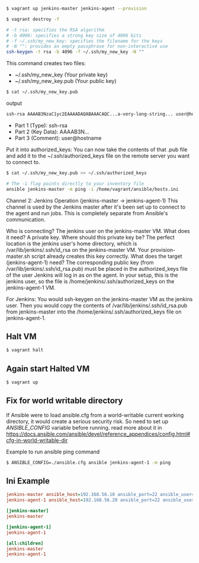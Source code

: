 ```sh
$ vagrant up jenkins-master jenkins-agent --provision
```

```sh
$ vagrant destroy -f
```

```sh
# -t rsa: specifies the RSA algorithm
# -b 4096: specifies a strong key size of 4096 bits
# -f ~/.ssh/my_new_key: specifies the filename for the keys
# -N "": provides an empty passphrase for non-interactive use
ssh-keygen -t rsa -b 4096 -f ~/.ssh/my_new_key -N ""
```

This command creates two files:
- ~/.ssh/my_new_key (Your private key)
- ~/.ssh/my_new_key.pub (Your public key)

```sh
$ cat ~/.ssh/my_new_key.pub
```

output
```txt
ssh-rsa AAAAB3NzaC1yc2EAAAADAQABAAACAQC...a-very-long-string... user@hostname
```

- Part 1 (Type): ssh-rsa
- Part 2 (Key Data): AAAAB3N...
- Part 3 (Comment): user@hostname


Put it into authorized_keys: You can now take the contents of that .pub file and add it to the ~/.ssh/authorized_keys file on the remote server you want to connect to.
```sh
$ cat ~/.ssh/my_new_key.pub >> ~/.ssh/authorized_keys
```

```sh
# The -i flag points directly to your inventory file
ansible jenkins-master -m ping -i /home/vagrant/ansible/hosts.ini
```

Channel 2: Jenkins Operation (jenkins-master -> jenkins-agent-1)
This channel is used by the Jenkins master after it's been set up to connect to the agent and run jobs. This is completely separate from Ansible's communication.

Who is connecting? The jenkins user on the jenkins-master VM.
What does it need? A private key.
Where should this private key be? The perfect location is the jenkins user's home directory, which is /var/lib/jenkins/.ssh/id_rsa on the jenkins-master VM. Your provision-master.sh script already creates this key correctly.
What does the target (jenkins-agent-1) need? The corresponding public key (from /var/lib/jenkins/.ssh/id_rsa.pub) must be placed in the authorized_keys file of the user Jenkins will log in as on the agent. In your setup, this is the jenkins user, so the file is /home/jenkins/.ssh/authorized_keys on the jenkins-agent-1 VM.

For Jenkins: You would ssh-keygen on the jenkins-master VM as the jenkins user. Then you would copy the contents of /var/lib/jenkins/.ssh/id_rsa.pub from jenkins-master into the /home/jenkins/.ssh/authorized_keys file on jenkins-agent-1.

## Halt VM
```sh
$ vagrant halt
```

## Again start Halted VM
```sh
$ vagrant up
```

## Fix for world writable directory
If Ansible were to load ansible.cfg from a world-writable current working directory, it would create a serious security risk. So need to set up *ANSIBLE_CONFIG* variable before running. read more about it in https://docs.ansible.com/ansible/devel/reference_appendices/config.html#cfg-in-world-writable-dir

Example to run ansible ping command
```sh
$ ANSIBLE_CONFIG=./ansible.cfg ansible jenkins-agent-1 -m ping
```


## Ini Example
```ini
jenkins-master ansible_host=192.168.56.10 ansible_port=22 ansible_user=vagrant ansible_private_key_file=~/.ssh/jenkins
jenkins-agent-1 ansible_host=192.168.56.20 ansible_port=22 ansible_user=vagrant ansible_private_key_file=~/.ssh/jenkins

[jenkins-master]
jenkins-master

[jenkins-agent-1]
jenkins-agent-1

[all:children]
jenkins-master
jenkins-agent-1
```